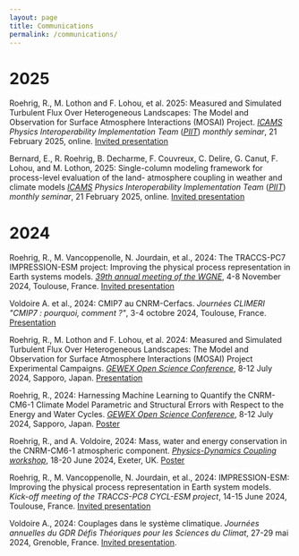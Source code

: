 ```yaml
---
layout: page
title: Communications
permalink: /communications/
---
```


# 2025

Roehrig, R., M. Lothon and F. Lohou, et al. 2025: Measured and Simulated Turbulent Flux Over Heterogeneous Landscapes: The Model and Observation for Surface Atmosphere Interactions (MOSAI) Project.  [*ICAMS*](https://www.icams-portal.gov/) *Physics Interoperability Implementation Team* ([*PIIT*](https://ams.confex.com/ams/105ANNUAL/meetingapp.cgi/Paper/451892)) *monthly seminar*, 21 February 2025, online. [Invited presentation](https://sdrive.cnrs.fr/s/7qXXmJnB6g2KDwB)

Bernard, E., R. Roehrig, B. Decharme, F. Couvreux, C. Delire, G. Canut, F. Lohou, and M. Lothon, 2025: Single-column modeling framework for process-level evaluation of the land- atmosphere coupling in weather and climate models [*ICAMS*](https://www.icams-portal.gov/) *Physics Interoperability Implementation Team* ([*PIIT*](https://ams.confex.com/ams/105ANNUAL/meetingapp.cgi/Paper/451892)) *monthly seminar*, 21 February 2025, online. [Invited presentation](https://sdrive.cnrs.fr/s/EifzoHBitGTTDJ9)

# 2024

Roehrig, R., M. Vancoppenolle, N. Jourdain, et al., 2024: The TRACCS-PC7 IMPRESSION-ESM project: Improving the physical process representation in Earth systems models. [*39th annual meeting of the WGNE*](https://www.wcrp-esmo.org/events/wgne39-wgsip25-annual-meetings), 4-8 November 2024, Toulouse, France. [Invited presentation](https://sdrive.cnrs.fr/s/cQojTq8jHCsDkqD)

Voldoire A. et al., 2024: CMIP7 au CNRM-Cerfacs. *Journées CLIMERI "CMIP7 : pourquoi, comment ?"*, 3-4 octobre 2024, Toulouse, France. [Presentation](https://cloud.ipsl.fr/index.php/s/aRBxKEgQsMX9Hr6/download/17-CNRM-Cerfacs.pdf)

Roehrig, R., M. Lothon and F. Lohou, et al. 2024: Measured and Simulated Turbulent Flux Over Heterogeneous Landscapes: The Model and Observation for Surface Atmosphere Interactions (MOSAI) Project Experimental Campaigns. [*GEWEX Open Science Conference*](https://www.gewexevents.org/meetings/gewex-osc2024/), 8-12 July 2024, Sapporo, Japan. [Presentation](https://www.gewexevents.org/index.php?gf-download=2024%2F07%2FWed-Session07-1100_Roehrig_Romain.pdf&form-id=153&field-id=15&hash=0076ce948d041f8781e5438691d37aa429e59174d897cdb8ad68434295ab86d5)

Roehrig, R., 2024: Harnessing Machine Learning to Quantify the CNRM-CM6-1 Climate Model Parametric and Structural Errors with Respect to the Energy and Water Cycles. [*GEWEX Open Science Conference*](https://www.gewexevents.org/meetings/gewex-osc2024/), 8-12 July 2024, Sapporo, Japan. [Poster](https://www.gewexevents.org/index.php?gf-download=2024%2F07%2FTue-14-P27_Roehrig-Romain.pdf&form-id=154&field-id=15&hash=dfef445d22e49faec7617d291397f09246273a6163c557a7395470c3a3f0f4ca)

Roehrig, R., and A. Voldoire, 2024: Mass, water and energy conservation in the CNRM-CM6-1 atmospheric component. [*Physics-Dynamics Coupling workshop*](https://sites.google.com/view/pdc24), 18-20 June 2024, Exeter, UK. [Poster](https://sdrive.cnrs.fr/s/jX9TKpZQnL5deTj) 

Roehrig, R., M. Vancoppenolle, N. Jourdain, et al., 2024: IMPRESSION-ESM: Improving the physical process representation in Earth system models. *Kick-off meeting of the TRACCS-PC8 CYCL-ESM project*, 14-15 June 2024, Toulouse, France. [Invited presentation](https://sdrive.cnrs.fr/s/YfiEy3sAZmcBMAr)

Voldoire A., 2024: Couplages dans le système climatique. *Journées annuelles du GDR Défis Théoriques pour les Sciences du Climat*, 27-29 mai 2024, Grenoble, France. [Invited presentation]().

